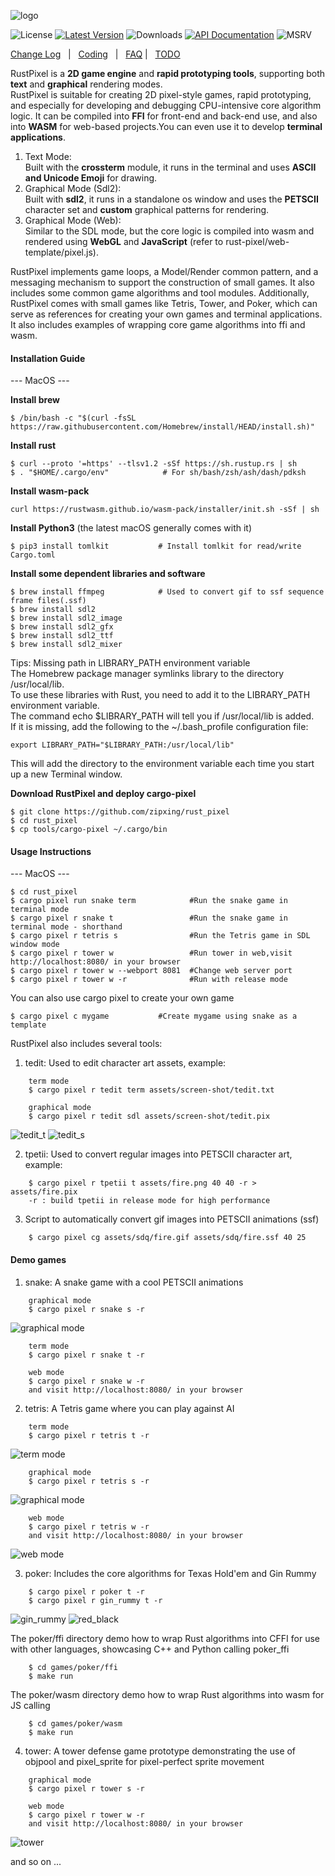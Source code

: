 ![logo](./screen-shot/logo.png)

![License] [![Latest Version]][crates.io] ![Downloads] [![API Documentation]][docs.rs] ![MSRV]

[License]: https://img.shields.io/badge/license-Apache2.0-blue.svg
[Latest Version]: https://img.shields.io/crates/v/rust_pixel.svg
[crates.io]: https://crates.io/crates/rust_pixel
[Downloads]: https://img.shields.io/crates/d/rust_pixel.svg
[API Documentation]: https://docs.rs/rust_pixel/badge.svg
[docs.rs]: https://docs.rs/rust_pixel
[MSRV]: https://img.shields.io/badge/rust-1.71+-brightgreen.svg?&logo=rust

[Change Log]&nbsp;&nbsp; | &nbsp;&nbsp;[Coding]&nbsp;&nbsp; | &nbsp;&nbsp;[FAQ] | &nbsp;&nbsp;[TODO]

[Change Log]: change.md
[Coding]: coding.md
[FAQ]: faq.md
[TODO]: todo.md

RustPixel is a **2D game engine** and **rapid prototyping tools**, supporting both **text** and **graphical** rendering modes.<br>
RustPixel is suitable for creating 2D pixel-style games, rapid prototyping, and especially for developing and debugging CPU-intensive core algorithm logic. It can be compiled into **FFI** for front-end and back-end use, and also into **WASM** for web-based projects.You can even use it to develop **terminal applications**.<br>

1. Text Mode: <br>Built with the **crossterm** module, it runs in the terminal and uses **ASCII and Unicode Emoji** for drawing.<br>
2. Graphical Mode (Sdl2): <br>Built with **sdl2**, it runs in a standalone os window and uses the **PETSCII** character set and **custom** graphical patterns for rendering.
3. Graphical Mode (Web): <br>Similar to the SDL mode, but the core logic is compiled into wasm and rendered using **WebGL** and **JavaScript** (refer to rust-pixel/web-template/pixel.js).

RustPixel implements game loops, a Model/Render common pattern, and a messaging mechanism to support the construction of small games. It also includes some common game algorithms and tool modules. Additionally, RustPixel comes with small games like Tetris, Tower, and Poker, which can serve as references for creating your own games and terminal applications. It also includes examples of wrapping core game algorithms into ffi and wasm.

#### Installation Guide
--- MacOS ---

**Install brew**
``` 
$ /bin/bash -c "$(curl -fsSL https://raw.githubusercontent.com/Homebrew/install/HEAD/install.sh)"
``` 

**Install rust**
``` 
$ curl --proto '=https' --tlsv1.2 -sSf https://sh.rustup.rs | sh
$ . "$HOME/.cargo/env"            # For sh/bash/zsh/ash/dash/pdksh
``` 

**Install wasm-pack**
```
curl https://rustwasm.github.io/wasm-pack/installer/init.sh -sSf | sh
```

**Install Python3** (the latest macOS generally comes with it)
```
$ pip3 install tomlkit           # Install tomlkit for read/write Cargo.toml
```

**Install some dependent libraries and software**
``` 
$ brew install ffmpeg            # Used to convert gif to ssf sequence frame files(.ssf)
$ brew install sdl2
$ brew install sdl2_image
$ brew install sdl2_gfx
$ brew install sdl2_ttf
$ brew install sdl2_mixer
``` 

Tips: Missing path in LIBRARY_PATH environment variable<br>
The Homebrew package manager symlinks library to the directory /usr/local/lib. <br>
To use these libraries with Rust, you need to add it to the LIBRARY_PATH environment variable. <br>
The command echo $LIBRARY_PATH will tell you if /usr/local/lib is added. <br>
If it is missing, add the following to the ~/.bash_profile configuration file:
```
export LIBRARY_PATH="$LIBRARY_PATH:/usr/local/lib"
```
This will add the directory to the environment variable each time you start up a new Terminal window.


**Download RustPixel and deploy cargo-pixel**
``` 
$ git clone https://github.com/zipxing/rust_pixel
$ cd rust_pixel
$ cp tools/cargo-pixel ~/.cargo/bin
``` 

#### Usage Instructions
--- MacOS ---
``` 
$ cd rust_pixel
$ cargo pixel run snake term            #Run the snake game in terminal mode
$ cargo pixel r snake t                 #Run the snake game in terminal mode - shorthand
$ cargo pixel r tetris s                #Run the Tetris game in SDL window mode
$ cargo pixel r tower w                 #Run tower in web,visit http://localhost:8080/ in your browser
$ cargo pixel r tower w --webport 8081  #Change web server port
$ cargo pixel r tower w -r              #Run with release mode
``` 

You can also use cargo pixel to create your own game
```
$ cargo pixel c mygame           #Create mygame using snake as a template
```

RustPixel also includes several tools:
1. tedit: Used to edit character art assets, example:
``` 
    term mode
    $ cargo pixel r tedit term assets/screen-shot/tedit.txt

    graphical mode
    $ cargo pixel r tedit sdl assets/screen-shot/tedit.pix 
```
 ![tedit_t](./screen-shot/tedit_term.png)
 ![tedit_s](./screen-shot/tedit_sdl.png)

2. tpetii: Used to convert regular images into PETSCII character art, example:
```
    $ cargo pixel r tpetii t assets/fire.png 40 40 -r > assets/fire.pix
    -r : build tpetii in release mode for high performance
```

3. Script to automatically convert gif images into PETSCII animations (ssf)
```
    $ cargo pixel cg assets/sdq/fire.gif assets/sdq/fire.ssf 40 25 
```

#### Demo games
1. snake: A snake game with a cool PETSCII animations
```
    graphical mode
    $ cargo pixel r snake s -r
```

![graphical mode](./screen-shot/snake_sdl.gif)

``` 
    term mode
    $ cargo pixel r snake t -r
```

```
    web mode
    $ cargo pixel r snake w -r
    and visit http://localhost:8080/ in your browser
```

2. tetris: A Tetris game where you can play against AI
``` 
    term mode
    $ cargo pixel r tetris t -r
```

 ![term mode](./screen-shot/tetris_term.gif)

```
    graphical mode
    $ cargo pixel r tetris s -r
```

![graphical mode](./screen-shot/tetris_sdl.gif)

```
    web mode
    $ cargo pixel r tetris w -r
    and visit http://localhost:8080/ in your browser
```

![web mode](./screen-shot/tetris_web.gif)

3. poker: Includes the core algorithms for Texas Hold'em and Gin Rummy
``` 
    $ cargo pixel r poker t -r
    $ cargo pixel r gin_rummy t -r
```
 ![gin_rummy](./screen-shot/ginrummy.png)
 ![red_black](./screen-shot/redblack.png)

The poker/ffi directory demo how to wrap Rust algorithms into CFFI for use with other languages, showcasing C++ and Python calling poker_ffi
```
    $ cd games/poker/ffi
    $ make run
```
The poker/wasm directory demo how to wrap Rust algorithms into wasm for JS calling
```
    $ cd games/poker/wasm
    $ make run
```

4. tower: A tower defense game prototype demonstrating the use of objpool and pixel_sprite for pixel-perfect sprite movement
``` 
    graphical mode
    $ cargo pixel r tower s -r

    web mode
    $ cargo pixel r tower w -r
    and visit http://localhost:8080/ in your browser
```
 ![tower](./screen-shot/tower_sdl.gif)

and so on ...

